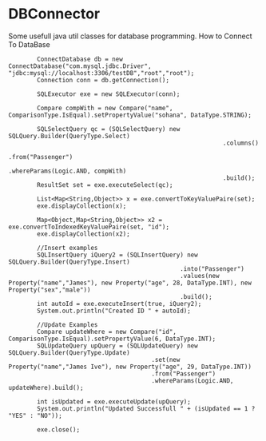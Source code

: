 # DBConnector
Some usefull java util classes for database programming.
 How to Connect To DataBase
 
 			ConnectDatabase db = new ConnectDatabase("com.mysql.jdbc.Driver", "jdbc:mysql://localhost:3306/testDB","root","root");
			Connection conn = db.getConnection();
			
			SQLExecutor exe = new SQLExecutor(conn);
			
			Compare compWith = new Compare("name", ComparisonType.IsEqual).setPropertyValue("sohana", DataType.STRING);
			
			SQLSelectQuery qc = (SQLSelectQuery) new SQLQuery.Builder(QueryType.Select)
																.columns()
																.from("Passenger")
																.whereParams(Logic.AND, compWith)
																.build();
			ResultSet set = exe.executeSelect(qc);
			
			List<Map<String,Object>> x = exe.convertToKeyValuePaire(set);
			exe.displayCollection(x);
			
			Map<Object,Map<String,Object>> x2 = exe.convertToIndexedKeyValuePaire(set, "id");
			exe.displayCollection(x2);
			
			//Insert examples
			SQLInsertQuery iQuery2 = (SQLInsertQuery) new SQLQuery.Builder(QueryType.Insert)
													.into("Passenger")
													.values(new Property("name","James"), new Property("age", 28, DataType.INT), new Property("sex","male"))
													.build();
			int autoId = exe.executeInsert(true, iQuery2);
			System.out.println("Created ID " + autoId);
			
			//Update Examples
			Compare updateWhere = new Compare("id", ComparisonType.IsEqual).setPropertyValue(6, DataType.INT);
			SQLUpdateQuery upQuery = (SQLUpdateQuery) new SQLQuery.Builder(QueryType.Update)
											.set(new Property("name","James Ive"), new Property("age", 29, DataType.INT))
											.from("Passenger")
											.whereParams(Logic.AND, updateWhere).build();
			
			int isUpdated = exe.executeUpdate(upQuery);
			System.out.println("Updated Successfull " + (isUpdated == 1 ? "YES" : "NO"));
			
			exe.close();
			
		
